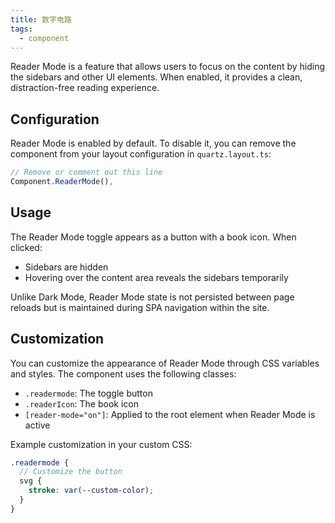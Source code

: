 ```yaml
---
title: 数字电路
tags:
  - component
---
```


Reader Mode is a feature that allows users to focus on the content by hiding the sidebars and other UI elements. When enabled, it provides a clean, distraction-free reading experience.

## Configuration

Reader Mode is enabled by default. To disable it, you can remove the component from your layout configuration in `quartz.layout.ts`:

```ts
// Remove or comment out this line
Component.ReaderMode(),
```

## Usage

The Reader Mode toggle appears as a button with a book icon. When clicked:

- Sidebars are hidden
- Hovering over the content area reveals the sidebars temporarily

Unlike Dark Mode, Reader Mode state is not persisted between page reloads but is maintained during SPA navigation within the site.

## Customization

You can customize the appearance of Reader Mode through CSS variables and styles. The component uses the following classes:

- `.readermode`: The toggle button
- `.readerIcon`: The book icon
- `[reader-mode="on"]`: Applied to the root element when Reader Mode is active

Example customization in your custom CSS:

```scss
.readermode {
  // Customize the button
  svg {
    stroke: var(--custom-color);
  }
}
```
